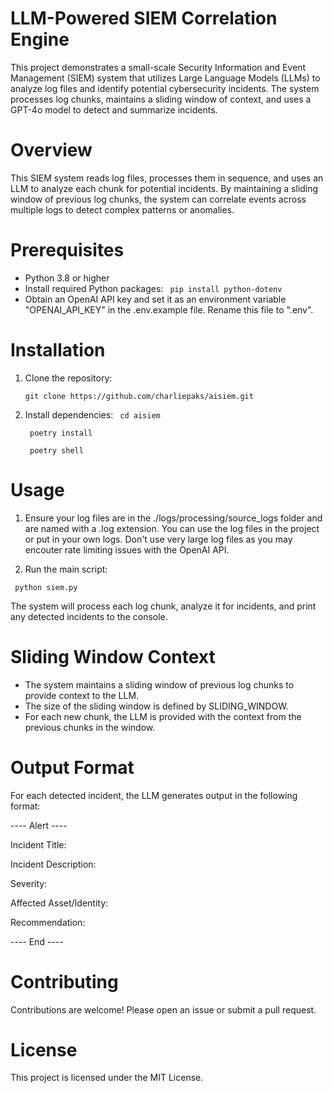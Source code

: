 # LLM-Powered SIEM Correlation Engine

This project demonstrates a small-scale Security Information and Event Management (SIEM) system that utilizes Large Language Models (LLMs) to analyze log files and identify potential cybersecurity incidents. The system processes log chunks, maintains a sliding window of context, and uses a GPT-4o model to detect and summarize incidents.


# Overview
This SIEM system reads log files, processes them in sequence, and uses an LLM to analyze each chunk for potential incidents. By maintaining a sliding window of previous log chunks, the system can correlate events across multiple logs to detect complex patterns or anomalies.

# Prerequisites
- Python 3.8 or higher
- Install required Python packages:
``` pip install python-dotenv```
- Obtain an OpenAI API key and set it as an environment variable "OPENAI_API_KEY" in the .env.example file. Rename this file to ".env".

# Installation
1. Clone the repository:

     ``` git clone https://github.com/charliepaks/aisiem.git ```

2. Install dependencies:
   ``` cd aisiem```

   ``` poetry install```

   ``` poetry shell```

# Usage
1. Ensure your log files are in the ./logs/processing/source_logs folder and are named with a .log extension. You can use the log files in the project or put in your own logs. Don't use very large log files as you may encouter rate limiting issues with the OpenAI API.

2. Run the main script:

``` python siem.py```

The system will process each log chunk, analyze it for incidents, and print any detected incidents to the console.

# Sliding Window Context
- The system maintains a sliding window of previous log chunks to provide context to the LLM.
- The size of the sliding window is defined by SLIDING_WINDOW.
- For each new chunk, the LLM is provided with the context from the previous chunks in the window.

# Output Format
For each detected incident, the LLM generates output in the following format:


---- Alert  ----

Incident Title: 

Incident Description: 

Severity: 

Affected Asset/Identity: 

Recommendation: 

---- End ----
# Contributing
Contributions are welcome! Please open an issue or submit a pull request.

# License
This project is licensed under the MIT License.



